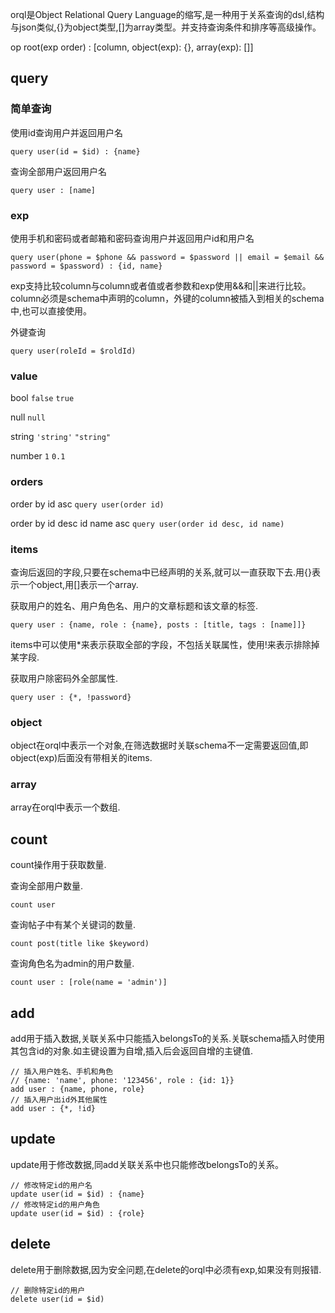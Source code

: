 orql是Object Relational Query Language的缩写,是一种用于关系查询的dsl,结构与json类似,{}为object类型,[]为array类型。并支持查询条件和排序等高级操作。

op root(exp order) : [column, object(exp): {}, array(exp): []]

## query

### 简单查询

使用id查询用户并返回用户名

`query user(id = $id) : {name}`

查询全部用户返回用户名

`query user : [name]`

### exp

使用手机和密码或者邮箱和密码查询用户并返回用户id和用户名

`query user(phone = $phone && password = $password || email = $email && password = $password) : {id, name}`

exp支持比较column与column或者值或者参数和exp使用&&和||来进行比较。column必须是schema中声明的column，外键的column被插入到相关的schema中,也可以直接使用。

外键查询

`query user(roleId = $roldId)`

### value

bool `false` `true`

null `null`

string `'string'` `"string"`

number `1` `0.1`

### orders

order by id asc
`query user(order id)`

order by id desc id name asc
`query user(order id desc, id name)`

### items

查询后返回的字段,只要在schema中已经声明的关系,就可以一直获取下去.用{}表示一个object,用[]表示一个array.

获取用户的姓名、用户角色名、用户的文章标题和该文章的标签.

`query user : {name, role : {name}, posts : [title, tags : [name]]}`

items中可以使用*来表示获取全部的字段，不包括关联属性，使用!来表示排除掉某字段.

获取用户除密码外全部属性.

`query user : {*, !password}`

### object
object在orql中表示一个对象,在筛选数据时关联schema不一定需要返回值,即object(exp)后面没有带相关的items.

### array
array在orql中表示一个数组.

## count

count操作用于获取数量.

查询全部用户数量.

`count user`

查询帖子中有某个关键词的数量.

`count post(title like $keyword)`

查询角色名为admin的用户数量.

`count user : [role(name = 'admin')]`

## add

add用于插入数据,关联关系中只能插入belongsTo的关系.关联schema插入时使用其包含id的对象.如主键设置为自增,插入后会返回自增的主键值.

```
// 插入用户姓名、手机和角色
// {name: 'name', phone: '123456', role : {id: 1}}
add user : {name, phone, role}
// 插入用户出id外其他属性
add user : {*, !id}
```

## update

update用于修改数据,同add关联关系中也只能修改belongsTo的关系。

```
// 修改特定id的用户名
update user(id = $id) : {name}
// 修改特定id的用户角色
update user(id = $id) : {role}
```

## delete

delete用于删除数据,因为安全问题,在delete的orql中必须有exp,如果没有则报错.

```
// 删除特定id的用户
delete user(id = $id)
```